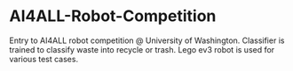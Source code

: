 # AI4ALL-Robot-Competition

Entry to AI4ALL robot competition @ University of Washington. Classifier is trained to classify waste into recycle or trash. Lego ev3 robot is used for various test cases.
